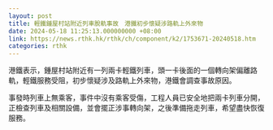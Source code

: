 ```yaml
---
layout: post
title: 輕鐵鍾屋村站附近列車脫軌事故　港鐵初步懷疑涉路軌上外來物
date: 2024-05-18 11:25:13.000000000 +08:00
link: https://news.rthk.hk/rthk/ch/component/k2/1753671-20240518.htm
categories: rthk
---
```


港鐵表示，鍾屋村站附近有一列兩卡輕鐵列車，頭一卡後面的一個轉向架偏離路軌，輕鐵服務受阻，初步懷疑涉及路軌上外來物，港鐵會調查事故原因。

事發時列車上無乘客，事件中沒有乘客受傷，工程人員已安全地把兩卡列車分開，正檢查列車及相關設備，並會擺正涉事轉向架，之後準備拖走列車，希望盡快恢復服務。
